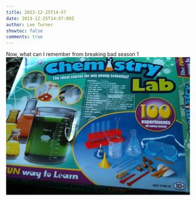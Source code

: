 ```yaml
---
title: 2013-12-25T14-57
date: 2013-12-25T14:57:09Z
author: Lee Turner
showtoc: false
comments: true
---
```


Now, what can I remember from breaking bad season 1 ![](/img/x//415858759601487872-BcVtVpcIUAAWrYY.jpg)

